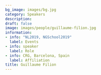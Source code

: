 ```yaml
---
bg_image: images/bg.jpg
category: Speakers
description: 
draft: false
image: images/people/guillaume-filion.jpg
information:
- info: "NL2019, NGSchool2019"
  label: Events
- info: speaker
  label: Role
- info: CRG, Barcelona, Spain
  label: Affiliation
title: Guillaume Filion
---
```

